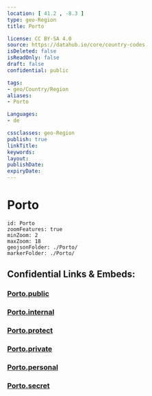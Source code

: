 ```yaml
---
location: [ 41.2 , -8.3 ] 
type: geo-Region
title: Porto

license: CC BY-SA 4.0
source: https://datahub.io/core/country-codes
isDeleted: false
isReadOnly: false
draft: false
confidential: public

tags:
- geo/Country/Region
aliases:
- Porto

Languages:
- de

cssclasses: geo-Region
publish: true
linkTitle: 
keywords: 
layout: 
publishDate: 
expiryDate: 
---
```


# Porto

```leaflet
id: Porto
zoomFeatures: true 
minZoom: 2 
maxZoom: 18
geojsonFolder: ./Porto/
markerFolder: ./Porto/
```


## Confidential Links & Embeds: 

### [Porto.public](/_public/\Earth\Continent\Europe\Europe~South\Portugal\Districts~PortugalPorto.public.md) 

### [Porto.internal](/_internal/\Earth\Continent\Europe\Europe~South\Portugal\Districts~PortugalPorto.internal.md) 

### [Porto.protect](/_protect/\Earth\Continent\Europe\Europe~South\Portugal\Districts~PortugalPorto.protect.md) 

### [Porto.private](/_private/\Earth\Continent\Europe\Europe~South\Portugal\Districts~PortugalPorto.private.md) 

### [Porto.personal](/_personal/\Earth\Continent\Europe\Europe~South\Portugal\Districts~PortugalPorto.personal.md) 

### [Porto.secret](/_secret/\Earth\Continent\Europe\Europe~South\Portugal\Districts~PortugalPorto.secret.md)

